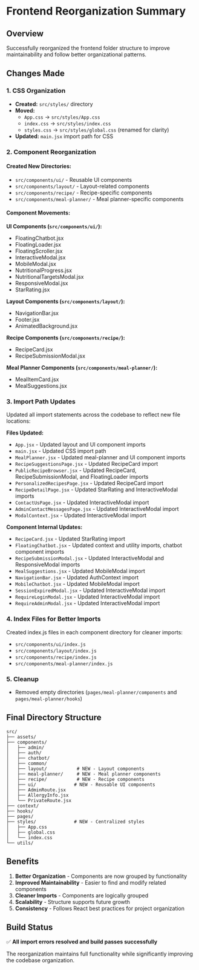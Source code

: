 # Frontend Reorganization Summary

## Overview
Successfully reorganized the frontend folder structure to improve maintainability and follow better organizational patterns.

## Changes Made

### 1. CSS Organization
- **Created:** `src/styles/` directory
- **Moved:** 
  - `App.css` → `src/styles/App.css`
  - `index.css` → `src/styles/index.css` 
  - `styles.css` → `src/styles/global.css` (renamed for clarity)
- **Updated:** `main.jsx` import path for CSS

### 2. Component Reorganization

#### Created New Directories:
- `src/components/ui/` - Reusable UI components
- `src/components/layout/` - Layout-related components
- `src/components/recipe/` - Recipe-specific components
- `src/components/meal-planner/` - Meal planner-specific components

#### Component Movements:

**UI Components (`src/components/ui/`):**
- FloatingChatbot.jsx
- FloatingLoader.jsx
- FloatingScroller.jsx
- InteractiveModal.jsx
- MobileModal.jsx
- NutritionalProgress.jsx
- NutritionalTargetsModal.jsx
- ResponsiveModal.jsx
- StarRating.jsx

**Layout Components (`src/components/layout/`):**
- NavigationBar.jsx
- Footer.jsx
- AnimatedBackground.jsx

**Recipe Components (`src/components/recipe/`):**
- RecipeCard.jsx
- RecipeSubmissionModal.jsx

**Meal Planner Components (`src/components/meal-planner/`):**
- MealItemCard.jsx
- MealSuggestions.jsx

### 3. Import Path Updates
Updated all import statements across the codebase to reflect new file locations:

**Files Updated:**
- `App.jsx` - Updated layout and UI component imports
- `main.jsx` - Updated CSS import path
- `MealPlanner.jsx` - Updated meal-planner and UI component imports
- `RecipeSuggestionsPage.jsx` - Updated RecipeCard import
- `PublicRecipeBrowser.jsx` - Updated RecipeCard, RecipeSubmissionModal, and FloatingLoader imports
- `PersonalizedRecipesPage.jsx` - Updated RecipeCard import
- `RecipeDetailPage.jsx` - Updated StarRating and InteractiveModal imports
- `ContactUsPage.jsx` - Updated InteractiveModal import
- `AdminContactMessagesPage.jsx` - Updated InteractiveModal import
- `ModalContext.jsx` - Updated InteractiveModal import

**Component Internal Updates:**
- `RecipeCard.jsx` - Updated StarRating import
- `FloatingChatbot.jsx` - Updated context and utility imports, chatbot component imports
- `RecipeSubmissionModal.jsx` - Updated InteractiveModal and ResponsiveModal imports
- `MealSuggestions.jsx` - Updated MobileModal import
- `NavigationBar.jsx` - Updated AuthContext import
- `MobileChatbot.jsx` - Updated MobileModal import
- `SessionExpiredModal.jsx` - Updated InteractiveModal import
- `RequireLoginModal.jsx` - Updated InteractiveModal import
- `RequireAdminModal.jsx` - Updated InteractiveModal import

### 4. Index Files for Better Imports
Created index.js files in each component directory for cleaner imports:
- `src/components/ui/index.js`
- `src/components/layout/index.js`
- `src/components/recipe/index.js`
- `src/components/meal-planner/index.js`

### 5. Cleanup
- Removed empty directories (`pages/meal-planner/components` and `pages/meal-planner/hooks`)

## Final Directory Structure

```
src/
├── assets/
├── components/
│   ├── admin/
│   ├── auth/
│   ├── chatbot/
│   ├── common/
│   ├── layout/           # NEW - Layout components
│   ├── meal-planner/     # NEW - Meal planner components
│   ├── recipe/           # NEW - Recipe components
│   ├── ui/              # NEW - Reusable UI components
│   ├── AdminRoute.jsx
│   ├── AllergyInfo.jsx
│   └── PrivateRoute.jsx
├── context/
├── hooks/
├── pages/
├── styles/              # NEW - Centralized styles
│   ├── App.css
│   ├── global.css
│   └── index.css
└── utils/
```

## Benefits
1. **Better Organization** - Components are now grouped by functionality
2. **Improved Maintainability** - Easier to find and modify related components
3. **Cleaner Imports** - Components are logically grouped
4. **Scalability** - Structure supports future growth
5. **Consistency** - Follows React best practices for project organization

## Build Status
✅ **All import errors resolved and build passes successfully**

The reorganization maintains full functionality while significantly improving the codebase organization.
